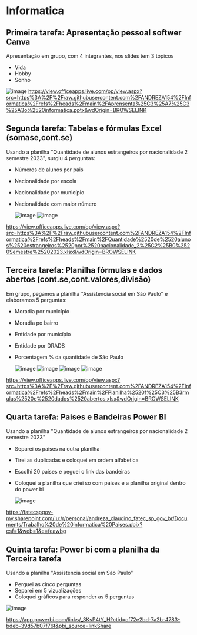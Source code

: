 # Informatica
## Primeira tarefa: Apresentação pessoal softwer Canva

Apresentação em grupo, com 4 integrantes, nos slides tem 3 tópicos
  
- Vida
- Hobby
- Sonho
  
![image](https://github.com/user-attachments/assets/9a3b1745-c178-4941-a0f6-ca464f295ce2)
https://view.officeapps.live.com/op/view.aspx?src=https%3A%2F%2Fraw.githubusercontent.com%2FANDREZA154%2FInformatica%2Frefs%2Fheads%2Fmain%2FAprensenta%25C3%25A7%25C3%25A3o%2520informatica.pptx&wdOrigin=BROWSELINK

## Segunda tarefa: Tabelas e fórmulas Excel (somase,cont.se)

Usando a planilha "Quantidade de alunos estrangeiros por nacionalidade 2 semestre 2023", surgiu 4 perguntas:

- Números de alunos por pais
- Nacionalidade por escola
- Nacionalidade por município
- Nacionalidade com maior número
  
  ![image](https://github.com/user-attachments/assets/efb04642-1a75-4353-9521-dd6d80916ed3)
  ![image](https://github.com/user-attachments/assets/5eaf2366-bdde-445d-9702-44dde442f062)


https://view.officeapps.live.com/op/view.aspx?src=https%3A%2F%2Fraw.githubusercontent.com%2FANDREZA154%2FInformatica%2Frefs%2Fheads%2Fmain%2FQuantidade%2520de%2520alunos%2520estrangeiros%2520por%2520nacionalidade_2%25C2%25B0%2520Semestre%25202023.xlsx&wdOrigin=BROWSELINK

## Terceira tarefa: Planilha fórmulas e dados abertos (cont.se,cont.valores,divisão)

Em grupo, pegamos a planilha "Assistencia social em São Paulo" e elaboramos 5 perguntas:

- Moradia por município
- Moradia po bairro
- Entidade por município
- Entidade por DRADS
- Porcentagem % da quantidade de São Paulo
  
  ![image](https://github.com/user-attachments/assets/6e38d4c0-92f5-4f7f-ad67-8327455c7b08)
  ![image](https://github.com/user-attachments/assets/52330ba3-500b-43dd-a2d8-6a9074698408)
  ![image](https://github.com/user-attachments/assets/65b9be44-a9da-4c64-9668-a0291ba45f71)
  ![image](https://github.com/user-attachments/assets/4ccd5299-77b1-4e36-9574-4bd098679d1b)

https://view.officeapps.live.com/op/view.aspx?src=https%3A%2F%2Fraw.githubusercontent.com%2FANDREZA154%2FInformatica%2Frefs%2Fheads%2Fmain%2FPlanilha%2520f%25C3%25B3rmulas%2520e%2520dados%2520abertos.xlsx&wdOrigin=BROWSELINK

## Quarta tarefa: Paises e Bandeiras Power BI

Usando a planilha "Quantidade de alunos estrangeiros por nacionalidade 2 semestre 2023"

- Separei os paises na outra planilha
- Tirei as duplicadas e coloquei em ordem alfabetica
- Escolhi 20 paises e peguei o link das bandeiras
- Coloquei a planilha que criei so com paises e a planilha original dentro do power bi
  
  ![image](https://github.com/user-attachments/assets/ae914010-8a7d-4e84-a722-df23bd37539a)

https://fatecspgov-my.sharepoint.com/:u:/r/personal/andreza_claudino_fatec_sp_gov_br/Documents/Trabalho%20de%20informatica%20Paises.pbix?csf=1&web=1&e=feawbg

## Quinta tarefa: Power bi com a planilha da Terceira tarefa 

Usando a planilha "Assistencia social em São Paulo" 

- Perguei as cinco perguntas
- Separei em 5 vizualizações
- Coloquei gráficos para responder as 5 perguntas

![image](https://github.com/user-attachments/assets/d55624b5-bb3c-4080-ac86-90fd0b570f4a)

https://app.powerbi.com/links/_3KsP4tY_H?ctid=cf72e2bd-7a2b-4783-bdeb-39d57b07f76f&pbi_source=linkShare
